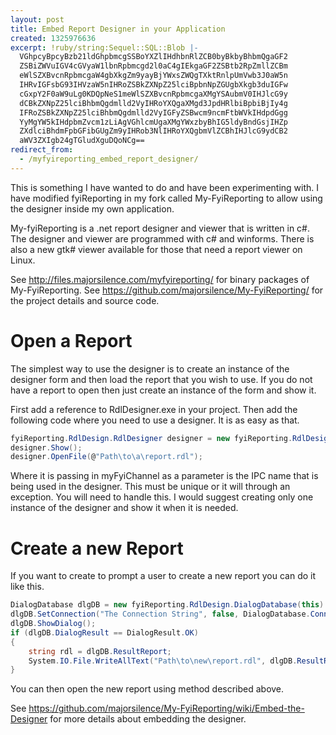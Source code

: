 ```yaml
---
layout: post
title: Embed Report Designer in your Application
created: 1325976636
excerpt: !ruby/string:Sequel::SQL::Blob |-
  VGhpcyBpcyBzb21ldGhpbmcgSSBoYXZlIHdhbnRlZCB0byBkbyBhbmQgaGF2
  ZSBiZWVuIGV4cGVyaW1lbnRpbmcgd2l0aC4gIEkgaGF2ZSBtb2RpZmllZCBm
  eWlSZXBvcnRpbmcgaW4gbXkgZm9yayBjYWxsZWQgTXktRnlpUmVwb3J0aW5n
  IHRvIGFsbG93IHVzaW5nIHRoZSBkZXNpZ25lciBpbnNpZGUgbXkgb3duIGFw
  cGxpY2F0aW9uLg0KDQpNeS1meWlSZXBvcnRpbmcgaXMgYSAubmV0IHJlcG9y
  dCBkZXNpZ25lciBhbmQgdmlld2VyIHRoYXQgaXMgd3JpdHRlbiBpbiBjIy4g
  IFRoZSBkZXNpZ25lciBhbmQgdmlld2VyIGFyZSBwcm9ncmFtbWVkIHdpdGgg
  YyMgYW5kIHdpbmZvcm1zLiAgVGhlcmUgaXMgYWxzbyBhIG5ldyBndGsjIHZp
  ZXdlciBhdmFpbGFibGUgZm9yIHRob3NlIHRoYXQgbmVlZCBhIHJlcG9ydCB2
  aWV3ZXIgb24gTGludXguDQoNCg==
redirect_from:
  - /myfyireporting_embed_report_designer/
---
```

This is something I have wanted to do and have been experimenting with.  I have modified fyiReporting in my fork called My-FyiReporting to allow using the designer inside my own application.

My-fyiReporting is a .net report designer and viewer that is written in c#.  The designer and viewer are programmed with c# and winforms.  There is also a new gtk# viewer available for those that need a report viewer on Linux.

See http://files.majorsilence.com/myfyireporting/ for binary packages of My-FyiReporting.   See https://github.com/majorsilence/My-FyiReporting/ for the project details and source code.

<h1>Open a Report</h1>
The simplest way to use the designer is to create an instance of the designer form and then load the report that you wish to use.  If you do not have a report to open then just create an instance of the form and show it.

First add a reference to RdlDesigner.exe in your project.  Then add the following code where you need to use a designer.  It is as easy as that.

```c#
fyiReporting.RdlDesign.RdlDesigner designer = new fyiReporting.RdlDesign.RdlDesigner("myFyiChannel", false);
designer.Show();
designer.OpenFile(@"Path\to\a\report.rdl");
```

Where it is passing in myFyiChannel as a parameter is the IPC name that is being used in the designer.  This must be unique or it will through an exception.  You will need to handle this.  I would suggest creating only one instance of the designer and show it when it is needed.

<h1>Create a new Report</h1>
If you want to create to prompt a user to create a new report you can do it like this.

```c#
DialogDatabase dlgDB = new fyiReporting.RdlDesign.DialogDatabase(this)
dlgDB.SetConnection("The Connection String", false, DialogDatabase.ConnectionType.SQLITE);
dlgDB.ShowDialog();
if (dlgDB.DialogResult == DialogResult.OK)
{
    string rdl = dlgDB.ResultReport;
    System.IO.File.WriteAllText("Path\to\new\report.rdl", dlgDB.ResultReport);
}
```

You can then open the new report using method described above.

See https://github.com/majorsilence/My-FyiReporting/wiki/Embed-the-Designer for more details about embedding the designer.
